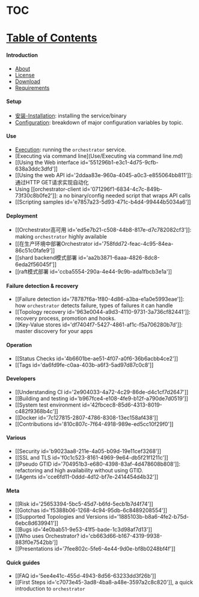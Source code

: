 # TOC
# [Table of Contents](https://github.com/openark/orchestrator/tree/master/docs#introduction)
#### Introduction
* [About](Introduction/About.md)
* [License](Introduction/License.md)
* [Download](Introduction/Download.md)
* [Requirements](Introduction/Requirements.md)

#### Setup
* [安装-Installation](Setup/部署/安装-Installation.md): installing the service/binary
* [Configuration](Setup/配置/Configuration.md): breakdown of major configuration variables by topic.

#### Use
* [Execution](Use/Execution.md): running the `orchestrator` service.
* [Executing via command line](Use/Executing via command line.md)
* [[Using the Web interface id=&#39;551296b1-e3c1-4d75-9cfb-638a3ddc3dfd&#39;]]
* [[Using the web API id=&#39;2ddaa83e-960a-4045-a0c3-e855064bb811&#39;]]: 通过HTTP GET请求实现自动化
*  Using [[orchestrator-client id=&#39;071296f1-6834-4c7c-849b-73f30c8b0fe2&#39;]]: a no binary/config needed script that wraps API calls
* [[Scripting samples id=&#39;e7857a23-5d93-471c-b4d4-99444b5034a6&#39;]]

#### Deployment
* [[Orchestrator高可用 id=&#39;ed5e7b21-c508-44b8-817e-d7c782082cf3&#39;]]: making `orchestrator` highly available
* [[在生产环境中部署Orchestrator id=&#39;758fdd72-feac-4c95-84ea-86c51c0fafe9&#39;]]
* [[shard backend模式部署 id=&#39;aa2b3871-6aaa-4826-8dc8-6eda2f56045f&#39;]]
* [[raft模式部署 id=&#39;ccba5554-290a-4e44-9c9b-ada1fbcb3e1a&#39;]]

#### Failure detection & recovery
* [[Failure detection id=&#39;78787f6a-1f80-4d86-a3ba-e1a0e5993eae&#39;]]: how `orchestrator` detects failure, types of failures it can handle
* [[Topology recovery id=&#39;963e0044-a9d3-4110-9731-3a736cf82441&#39;]]: recovery process, promotion and hooks.
* [[Key-Value stores id=&#39;df7404f7-5427-4861-af1c-f5a706280b7d&#39;]]: master discovery for your apps

#### Operation
* [[Status Checks id=&#39;4b6601be-ae51-4f07-a0f6-36b6acbb4ce2&#39;]]
* [[Tags id=&#39;da6fd9fe-c0aa-403b-a6f3-5ad97d87c0c8&#39;]]

#### Developers
* [[Understanding CI id=&#39;2e904033-4a72-4c29-86de-d4c1cf7d2647&#39;]]
* [[Building and testing id=&#39;b967fce4-e108-4fe9-b12f-a790de7d0519&#39;]]
* [[System test environment id=&#39;42fbcec8-85d6-4313-8019-c482f9368b4c&#39;]]
* [[Docker id=&#39;7c127815-2807-4786-8308-13ec158af438&#39;]]
* [[Contributions id=&#39;810c807c-7f64-4918-989e-ed5cc10f29f0&#39;]]

#### Various
* [[Security id=&#39;b9023aa8-211e-4a05-b09d-19e11cef3268&#39;]]
* [[SSL and TLS id=&#39;f0c1c523-8161-4969-9e64-db5f21f1211c&#39;]]
* [[Pseudo GTID id=&#39;704951b3-e680-4398-83af-4d478608b808&#39;]]: refactoring and high availability without using GTID.
* [[Agents id=&#39;cce6fd11-0ddd-4d12-bf7e-2414454d4b32&#39;]]

#### Meta
* [[Risk id=&#39;25653394-5bc5-45d7-b6fd-5ecb1b7d4f74&#39;]]
* [[Gotchas id=&#39;f5388b06-1268-4c94-95db-6c8489208554&#39;]]
* [[Supported Topologies and Versions id=&#39;1885103b-b8a6-4fe2-b75d-6ebc8d639941&#39;]]
* [[Bugs id=&#39;4e0bab51-9e53-41f5-bade-1c3d98af7d13&#39;]]
* [[Who uses Orchestrator? id=&#39;cb663d66-b167-4319-9938-883f0e7542bb&#39;]]
* [[Presentations id=&#39;7fee802c-5fe6-4e44-9d0e-bf8b0248bf4f&#39;]]

#### Quick guides
* [[FAQ id=&#39;5ee4e41c-455d-4943-8d56-63233dd3f26b&#39;]]
* [[First Steps id=&#39;c7073e45-3ad8-4ba8-a48e-3597a2c8c820&#39;]], a quick introduction to `orchestrator`
